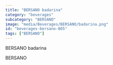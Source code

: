 ```yaml
---
title: "BERSANO badarina"
category: "beverages"
subcategory: "BERSANO"
image: "media/Beverages/BERSANO/badarina.png"
id: "beverages-bersano-805"
tags: ["BERSANO"]
---
```


BERSANO badarina

BERSANO
